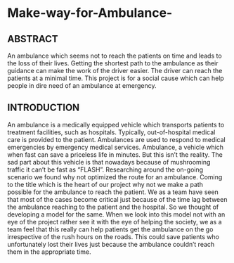 # Make-way-for-Ambulance-

## ABSTRACT ##

An ambulance which seems not to reach the patients on time and leads to the loss of their lives. 
Getting the shortest path to the ambulance as their guidance can make the work of the driver easier. The driver can reach the patients at a minimal time. 
This project is for a social cause which can help people in dire need of an ambulance at emergency.

## INTRODUCTION ##

An ambulance is a medically equipped vehicle which transports patients to treatment facilities, such as hospitals. Typically, out-of-hospital medical care is provided to the patient. Ambulances are used to respond to medical emergencies by emergency medical services.
Ambulance, a vehicle which when fast can save a priceless life in minutes. But this isn’t the reality. The sad part about this vehicle is that nowadays because of mushrooming traffic it can’t be fast as “FLASH”. Researching around the on-going scenario we found why not optimized the route for an ambulance. 
Coming to the title which is the heart of our project why not we make a path possible for the ambulance to reach the patient. We as a team have seen that most of the cases become critical just because of the time lag between the ambulance reaching to the patient and the hospital. So we thought of developing a model for the same.
When we look into this model not with an eye of the project rather see it with the eye of helping the society, we as a team feel that this really can help patients get the ambulance on the go irrespective of the rush hours on the roads. This could save patients who unfortunately lost their lives just because the ambulance couldn’t reach them in the appropriate time.

